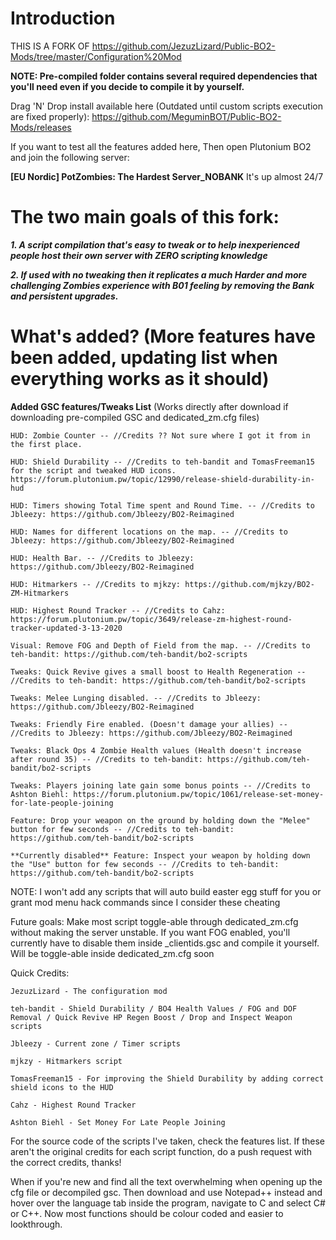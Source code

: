 # Introduction

THIS IS A FORK OF https://github.com/JezuzLizard/Public-BO2-Mods/tree/master/Configuration%20Mod

**NOTE: Pre-compiled folder contains several required dependencies that you'll need even if you decide to compile it by yourself.**

Drag 'N' Drop install available here (Outdated until custom scripts execution are fixed properly): https://github.com/MeguminBOT/Public-BO2-Mods/releases



If you want to test all the features added here, Then open Plutonium BO2 and join the following server: 

**[EU Nordic] PotZombies: The Hardest Server_NOBANK**
It's up almost 24/7


# The two main goals of this fork:

**_1. A script compilation that's easy to tweak or to help inexperienced people host their own server with ZERO scripting knowledge_**

**_2. If used with no tweaking then it replicates a much Harder and more challenging Zombies experience with B01 feeling by removing the Bank and persistent upgrades._**


# What's added? (More features have been added, updating list when everything works as it should)
**Added GSC features/Tweaks List** (Works directly after download if downloading pre-compiled GSC and dedicated_zm.cfg files)

    HUD: Zombie Counter -- //Credits ?? Not sure where I got it from in the first place.

    HUD: Shield Durability -- //Credits to teh-bandit and TomasFreeman15 for the script and tweaked HUD icons. https://forum.plutonium.pw/topic/12990/release-shield-durability-in-hud

    HUD: Timers showing Total Time spent and Round Time. -- //Credits to Jbleezy: https://github.com/Jbleezy/BO2-Reimagined

    HUD: Names for different locations on the map. -- //Credits to Jbleezy: https://github.com/Jbleezy/BO2-Reimagined
    
    HUD: Health Bar. -- //Credits to Jbleezy: https://github.com/Jbleezy/BO2-Reimagined

    HUD: Hitmarkers -- //Credits to mjkzy: https://github.com/mjkzy/BO2-ZM-Hitmarkers
    
    HUD: Highest Round Tracker -- //Credits to Cahz: https://forum.plutonium.pw/topic/3649/release-zm-highest-round-tracker-updated-3-13-2020

    Visual: Remove FOG and Depth of Field from the map. -- //Credits to teh-bandit: https://github.com/teh-bandit/bo2-scripts 

    Tweaks: Quick Revive gives a small boost to Health Regeneration -- //Credits to teh-bandit: https://github.com/teh-bandit/bo2-scripts
    
    Tweaks: Melee Lunging disabled. -- //Credits to Jbleezy: https://github.com/Jbleezy/BO2-Reimagined
    
    Tweaks: Friendly Fire enabled. (Doesn't damage your allies) -- //Credits to Jbleezy: https://github.com/Jbleezy/BO2-Reimagined

    Tweaks: Black Ops 4 Zombie Health values (Health doesn't increase after round 35) -- //Credits to teh-bandit: https://github.com/teh-bandit/bo2-scripts
    
    Tweaks: Players joining late gain some bonus points -- //Credits to Ashton Biehl: https://forum.plutonium.pw/topic/1061/release-set-money-for-late-people-joining
    
    Feature: Drop your weapon on the ground by holding down the "Melee" button for few seconds -- //Credits to teh-bandit: https://github.com/teh-bandit/bo2-scripts
    
    **Currently disabled** Feature: Inspect your weapon by holding down the "Use" button for few seconds -- //Credits to teh-bandit: https://github.com/teh-bandit/bo2-scripts

NOTE: I won't add any scripts that will auto build easter egg stuff for you or grant mod menu hack commands since I consider these cheating

Future goals:
Make most script toggle-able through dedicated_zm.cfg without making the server unstable.
If you want FOG enabled, you'll currently have to disable them inside _clientids.gsc and compile it yourself. Will be toggle-able inside dedicated_zm.cfg soon

Quick Credits:

    JezuzLizard - The configuration mod

    teh-bandit - Shield Durability / BO4 Health Values / FOG and DOF Removal / Quick Revive HP Regen Boost / Drop and Inspect Weapon scripts

    Jbleezy - Current zone / Timer scripts

    mjkzy - Hitmarkers script

    TomasFreeman15 - For improving the Shield Durability by adding correct shield icons to the HUD
    
    Cahz - Highest Round Tracker
    
    Ashton Biehl - Set Money For Late People Joining

For the source code of the scripts I've taken, check the features list.
If these aren't the original credits for each script function, do a push request with the correct credits, thanks!

When if you're new and find all the text overwhelming when opening up the cfg file or decompiled gsc. Then download and use Notepad++ instead and hover over the language tab inside the program, navigate to C and select C# or C++. Now most functions should be colour coded and easier to lookthrough. 
